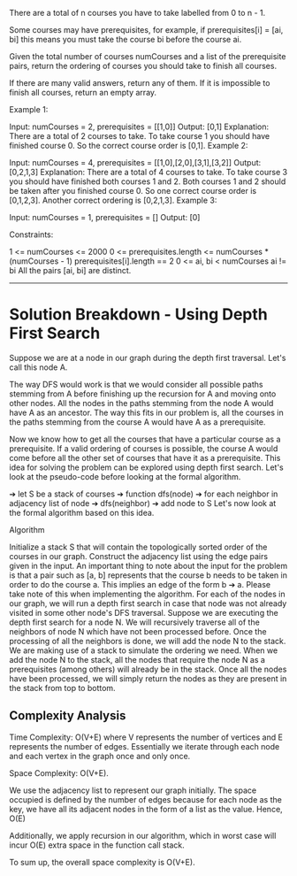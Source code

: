 There are a total of n courses you have to take labelled from 0 to n - 1.

Some courses may have prerequisites, for example, if prerequisites[i] = [ai, bi] this means you must take the course bi
before the course ai.

Given the total number of courses numCourses and a list of the prerequisite pairs, return the ordering of courses you
should take to finish all courses.

If there are many valid answers, return any of them. If it is impossible to finish all courses, return an empty array.

Example 1:

Input: numCourses = 2, prerequisites = [[1,0]]
Output: [0,1]
Explanation: There are a total of 2 courses to take. To take course 1 you should have finished course 0. So the correct
course order is [0,1]. Example 2:

Input: numCourses = 4, prerequisites = [[1,0],[2,0],[3,1],[3,2]]
Output: [0,2,1,3]
Explanation: There are a total of 4 courses to take. To take course 3 you should have finished both courses 1 and 2.
Both courses 1 and 2 should be taken after you finished course 0. So one correct course order is [0,1,2,3]. Another
correct ordering is [0,2,1,3]. Example 3:

Input: numCourses = 1, prerequisites = []
Output: [0]

Constraints:

1 <= numCourses <= 2000 0 <= prerequisites.length <= numCourses * (numCourses - 1)
prerequisites[i].length == 2 0 <= ai, bi < numCourses ai != bi All the pairs [ai, bi] are distinct.

---

# Solution Breakdown - Using Depth First Search

Suppose we are at a node in our graph during the depth first traversal. Let's call this node A.

The way DFS would work is that we would consider all possible paths stemming from A before finishing up the recursion
for A and moving onto other nodes. All the nodes in the paths stemming from the node A would have A as an ancestor. The
way this fits in our problem is, all the courses in the paths stemming from the course A would have A as a prerequisite.

Now we know how to get all the courses that have a particular course as a prerequisite. If a valid ordering of courses
is possible, the course A would come before all the other set of courses that have it as a prerequisite. This idea for
solving the problem can be explored using depth first search. Let's look at the pseudo-code before looking at the formal
algorithm.

➔ let S be a stack of courses ➔ function dfs(node)
➔ for each neighbor in adjacency list of node ➔ dfs(neighbor)
➔ add node to S Let's now look at the formal algorithm based on this idea.

Algorithm

Initialize a stack S that will contain the topologically sorted order of the courses in our graph. Construct the
adjacency list using the edge pairs given in the input. An important thing to note about the input for the problem is
that a pair such as [a, b] represents that the course b needs to be taken in order to do the course a. This implies an
edge of the form b ➔ a. Please take note of this when implementing the algorithm. For each of the nodes in our graph, we
will run a depth first search in case that node was not already visited in some other node's DFS traversal. Suppose we
are executing the depth first search for a node N. We will recursively traverse all of the neighbors of node N which
have not been processed before. Once the processing of all the neighbors is done, we will add the node N to the stack.
We are making use of a stack to simulate the ordering we need. When we add the node N to the stack, all the nodes that
require the node N as a prerequisites (among others) will already be in the stack. Once all the nodes have been
processed, we will simply return the nodes as they are present in the stack from top to bottom.

## Complexity Analysis

Time Complexity: O(V+E) where V represents the number of vertices and E represents the number of edges.
Essentially we iterate through each node and each vertex in the graph once and only once.

Space Complexity: O(V+E).

We use the adjacency list to represent our graph initially. The space occupied is defined by the number of edges because
for each node as the key, we have all its adjacent nodes in the form of a list as the value. Hence, O(E)

Additionally, we apply recursion in our algorithm, which in worst case will incur O(E) extra space in the function
call stack.

To sum up, the overall space complexity is O(V+E).